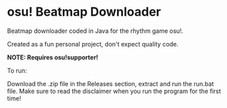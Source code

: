 # osu! Beatmap Downloader
Beatmap downloader coded in Java for the rhythm game osu!.

Created as a fun personal project, don't expect quality code.

**NOTE: Requires osu!supporter!**

To run:

Download the .zip file in the Releases section, extract and run the run.bat file.
Make sure to read the disclaimer when you run the program for the first time!
